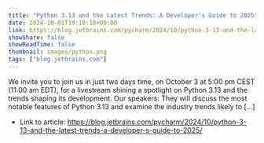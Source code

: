 ```yaml
---
title: "Python 3.13 and the Latest Trends: A Developer’s Guide to 2025"
date: 2024-10-01T19:10:18+00:00
link: https://blog.jetbrains.com/pycharm/2024/10/python-3-13-and-the-latest-trends-a-developer-s-guide-to-2025/
showShare: false
showReadTime: false
thumbnail: images/python.png
tags: ["blog.jetbrains.com"]
---
```

We invite you to join us in just two days time, on October 3 at 5:00 pm CEST (11:00 am EDT), for a livestream shining a spotlight on Python 3.13 and the trends shaping its development. Our speakers: They will discuss the most notable features of Python 3.13 and examine the industry trends likely to […]

- Link to article: https://blog.jetbrains.com/pycharm/2024/10/python-3-13-and-the-latest-trends-a-developer-s-guide-to-2025/